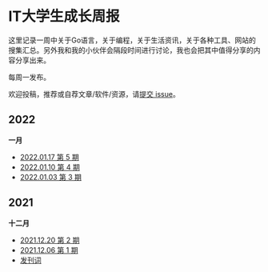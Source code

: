 # IT大学生成长周报
这里记录一周中关于Go语言，关于编程，关于生活资讯，关于各种工具、网站的搜集汇总。另外我和我的小伙伴会隔段时间进行讨论，我也会把其中值得分享的内容分享出来。

每周一发布。

欢迎投稿，推荐或自荐文章/软件/资源，请[提交 issue](https://github.com/Tjuvenile/weekly/issues)。

## 2022

**一月**

- [2022.01.17  第 5 期](https://github.com/Tjuvenile/weekly/blob/main/docs/IT大学生成长周报%20第%205%20期.md)
- [2022.01.10  第 4 期](https://github.com/Tjuvenile/weekly/blob/main/docs/IT大学生成长周报%20第%204%20期.md)
- [2022.01.03  第 3 期](https://github.com/Tjuvenile/weekly/blob/main/docs/IT大学生成长周报%20第%203%20期.md)

## 2021

**十二月**
- [2021.12.20  第 2 期](https://github.com/Tjuvenile/weekly/blob/main/docs/IT%E5%A4%A7%E5%AD%A6%E7%94%9F%E6%88%90%E9%95%BF%E5%91%A8%E6%8A%A5%20%E7%AC%AC%202%20%E6%9C%9F.md) 
- [2021.12.06  第 1 期](https://github.com/Tjuvenile/weekly/blob/main/docs/IT%E5%A4%A7%E5%AD%A6%E7%94%9F%E6%88%90%E9%95%BF%E5%91%A8%E6%8A%A5%20%20%E7%AC%AC%201%20%E6%9C%9F.md)
- [发刊词](https://github.com/Tjuvenile/weekly/blob/main/docs/IT%E5%A4%A7%E5%AD%A6%E7%94%9F%E6%88%90%E9%95%BF%E5%91%A8%E6%8A%A5%20%20%E5%8F%91%E5%88%8A%E8%AF%8D.md)

